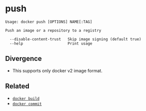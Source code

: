 # push

    Usage: docker push [OPTIONS] NAME[:TAG]

    Push an image or a repository to a registry

      --disable-content-trust   Skip image signing (default true)
      --help                    Print usage

## Divergence

- This supports only docker v2 image format.

## Related

- [`docker build`](../commands/build.md)
- [`docker commit`](../commands/commit.md)
